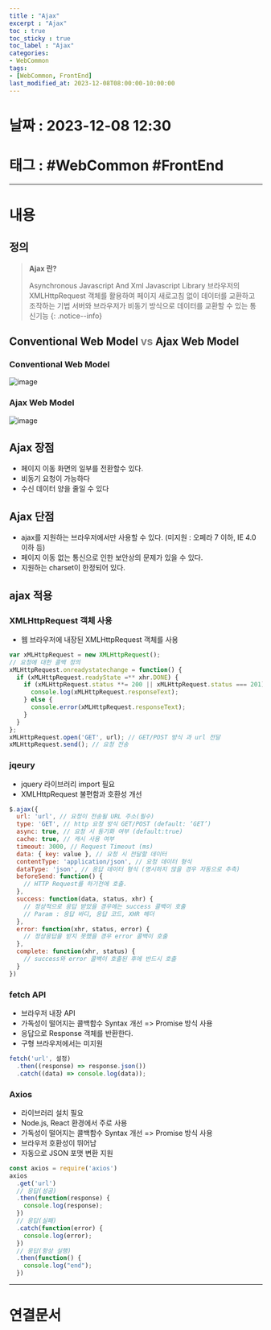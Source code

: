 ```yaml
---
title : "Ajax"
excerpt : "Ajax"
toc : true
toc_sticky : true
toc_label : "Ajax"
categories:
- WebCommon
tags:
- [WebCommon, FrontEnd]
last_modified_at: 2023-12-08T08:00:00-10:00:00
---
```


# 날짜 : 2023-12-08 12:30

# 태그 : #WebCommon #FrontEnd 
---

# 내용

## 정의
> **Ajax 란?**
>
> Asynchronous Javascript And Xml
> Javascript Library
> 브라우저의 XMLHttpRequest 객체를 활용하여 페이지 새로고침 없이 데이터를 교환하고 조작하는 기법
> 서버와 브라우저가 비동기 방식으로 데이터를 교환할 수 있는 통신기능
{: .notice--info}

## Conventional Web Model <span style="color:gray">vs</span> Ajax Web Model

### Conventional Web Model
  
![image](../../assets/images/Web_ConventionalModel.png)  

### Ajax Web Model
  
![image](../../assets/images/Web_AjaxModel.png)

## Ajax 장점
- 페이지 이동 화면의 일부를 전환할수 있다.
- 비동기 요청이 가능하다
- 수신 데이터 양을 줄일 수 있다

## Ajax 단점
- ajax를 지원하는 브라우저에서만 사용할 수 있다. (미지원 : 오페라 7 이하, IE 4.0 이하 등)
- 페이지 이동 없는 통신으로 인한 보안상의 문제가 있을 수 있다.
- 지원하는 charset이 한정되어 있다.

## ajax 적용

### XMLHttpRequest 객체 사용
- 웹 브라우저에 내장된 XMLHttpRequest 객체를 사용

``` javascript
var xMLHttpRequest = new XMLHttpRequest();
// 요청에 대한 콜백 정의
xMLHttpRequest.onreadystatechange = function() {
  if (xMLHttpRequest.readyState =** xhr.DONE) {
	if (xMLHttpRequest.status **= 200 || xMLHttpRequest.status === 201) {
	  console.log(xMLHttpRequest.responseText);
	} else {
	  console.error(xMLHttpRequest.responseText);
	}
  }
};
xMLHttpRequest.open('GET', url); // GET/POST 방식 과 url 전달
xMLHttpRequest.send(); // 요청 전송
```

### jqeury
- jquery 라이브러리 import 필요
- XMLHttpRequest 불편함과 호환성 개선

```javascript
$.ajax({
  url: 'url', // 요청이 전송될 URL 주소(필수)
  type: 'GET', // http 요청 방식 GET/POST (default: ‘GET’)
  async: true, // 요청 시 동기화 여부 (default:true)
  cache: true, // 캐시 사용 여부
  timeout: 3000, // Request Timeout (ms)
  data: { key: value }, // 요청 시 전달할 데이터
  contentType: 'application/json', // 요청 데이터 형식
  dataType: 'json', // 응답 데이터 형식 (명시하지 않을 경우 자동으로 추측)
  beforeSend: function() {
	// HTTP Request를 하기전에 호출.
  },
  success: function(data, status, xhr) {
	// 정상적으로 응답 받았을 경우에는 success 콜백이 호출
	// Param : 응답 바디, 응답 코드, XHR 헤더
  },
  error: function(xhr, status, error) {
	// 정상응답을 받지 못했을 경우 error 콜백이 호출
  },
  complete: function(xhr, status) {
	// success와 error 콜백이 호출된 후에 반드시 호출
  }
})
```

### fetch API
- 브라우저 내장 API
- 가독성이 떨어지는 콜백함수 Syntax 개선 => Promise 방식 사용
- 응답으로 Response 객체를 반환한다.
- 구형 브라우저에서는 미지원

```javascript
fetch('url', 설정)
  .then((response) => response.json())
  .catch((data) => console.log(data));

``` 

### Axios
- 라이브러리 설치 필요
- Node.js, React 환경에서 주로 사용
- 가독성이 떨어지는 콜백함수 Syntax 개선 => Promise 방식 사용
- 브라우저 호환성이 뛰어남
- 자동으로 JSON 포맷 변환 지원

```javascript
const axios = require('axios')
axios
  .get('url')
  // 응답(성공)
  .then(function(response) {
	console.log(response);
  })
  // 응답(실패)
  .catch(function(error) {
	console.log(error);
  })
  // 응답(항상 실행)
  .then(function() {
	console.log("end");
  })
```

---

# 연결문서
